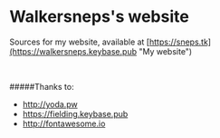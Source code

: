# Walkersneps's website
Sources for my website, available at [https://sneps.tk](https://walkersneps.keybase.pub "My website")

&nbsp;

#####Thanks to:
+ http://yoda.pw
+ https://fielding.keybase.pub
+ http://fontawesome.io
